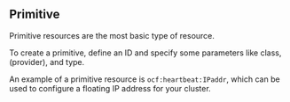 <h2>Primitive</h2>
<p>Primitive resources are the most basic type of resource.</p>
<p>To create a primitive, define an ID and specify some parameters like
class, (provider), and type.</p>
<p>An example of a primitive resource is <code>ocf:heartbeat:IPaddr</code>, which
can be used to configure a floating IP address for your cluster.</p>
